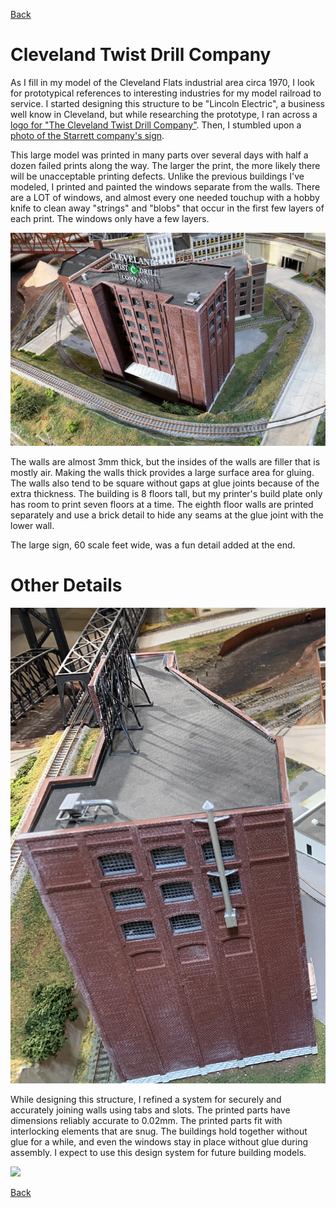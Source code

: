 [Back](../structures.md)

# Cleveland Twist Drill Company

As I fill in my model of the Cleveland Flats industrial area circa 1970, I look for prototypical references to interesting industries for my model railroad to service. I started designing this structure to be "Lincoln Electric", a business well know in Cleveland, but while researching the prototype, I ran across a [logo for "The Cleveland Twist Drill Company"](https://946e583539399c301dc7-100ffa5b52865b8ec92e09e9de9f4d02.ssl.cf2.rackcdn.com/7221/243089.jpg). Then, I stumbled upon a [photo of the Starrett company's sign](https://upload.wikimedia.org/wikipedia/commons/thumb/8/80/Starrett_Tools%2C_Athol_MA.jpg/1920px-Starrett_Tools%2C_Athol_MA.jpg).

This large model was printed in many parts over several days with half a dozen failed prints along the way. The larger the print, the more likely there will be unacceptable printing defects. Unlike the previous buildings I've modeled, I printed and painted the windows separate from the walls. There are a LOT of windows, and almost every one needed touchup with a hobby knife to clean away "strings" and "blobs" that occur in the first few layers of each print. The windows only have a few layers.

![](clevelandTwistDrill_setting0.png)

The walls are almost 3mm thick, but the insides of the walls are filler that is mostly air. Making the walls thick provides a large surface area for gluing. The walls also tend to be square without gaps at glue joints because of the extra thickness. The building is 8 floors tall, but my printer's build plate only has room to print seven floors at a time. The eighth floor walls are printed separately and use a brick detail to hide any seams at the glue joint with the lower wall.

The large sign, 60 scale feet wide, was a fun detail added at the end.

# Other Details 
                  
![](clevelandTwistDrill_details.png)

While designing this structure, I refined a system for securely and accurately joining walls using tabs and slots. The printed parts have dimensions reliably accurate to 0.02mm. The printed parts fit  with interlocking elements that are snug. The buildings hold together without glue for a while, and even the windows stay in place without glue during assembly. I expect to use this design system for future building models.

![](clevelandTwistDrill_setting1.png)

[Back](../structures.md)
